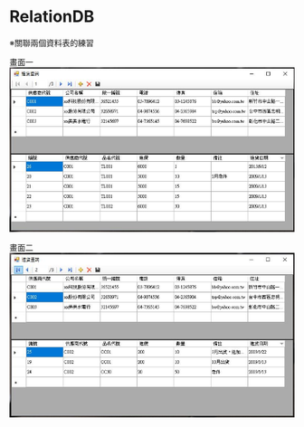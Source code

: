# RelationDB
※關聯兩個資料表的練習   

畫面一
![image](https://github.com/louis0819/RelationDB/blob/master/show1.jpg)

畫面二
![image](https://github.com/louis0819/RelationDB/blob/master/show2.jpg)
